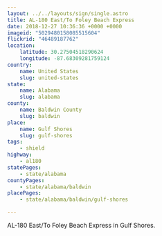 ```yaml
---
layout: ../../layouts/sign/single.astro
title: AL-180 East/To Foley Beach Express
date: 2018-12-27 10:36:36 +0000 +0000
imageid: "5029480158085515604"
flickrid: "46489187762"
location:
    latitude: 30.27504518290624
    longitude: -87.68309281759124
country:
    name: United States
    slug: united-states
state:
    name: Alabama
    slug: alabama
county:
    name: Baldwin County
    slug: baldwin
place:
    name: Gulf Shores
    slug: gulf-shores
tags:
    - shield
highway:
    - al180
statePages:
    - state/alabama
countyPages:
    - state/alabama/baldwin
placePages:
    - state/alabama/baldwin/gulf-shores

---
```

AL-180 East/To Foley Beach Express in Gulf Shores.